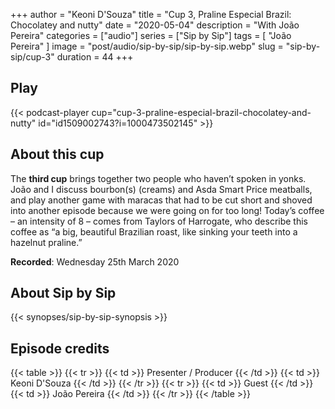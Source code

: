 +++
author = "Keoni D'Souza"
title = "Cup 3, Praline Especial Brazil: Chocolatey and nutty"
date = "2020-05-04"
description = "With João Pereira"
categories = ["audio"]
series = ["Sip by Sip"]
tags = [
    "João Pereira"
]
image = "post/audio/sip-by-sip/sip-by-sip.webp"
slug = "sip-by-sip/cup-3"
duration = 44
+++

## Play

{{< podcast-player cup="cup-3-praline-especial-brazil-chocolatey-and-nutty" id="id1509002743?i=1000473502145" >}}

## About this cup

The **third cup** brings together two people who haven’t spoken in yonks. João and I discuss bourbon(s) (creams) and Asda Smart Price meatballs, and play another game with maracas that had to be cut short and shoved into another episode because we were going on for too long! Today’s coffee – an intensity of 8 – comes from Taylors of Harrogate, who describe this coffee as “a big, beautiful Brazilian roast, like sinking your teeth into a hazelnut praline.”

**Recorded**: Wednesday 25th March 2020

## About Sip by Sip

{{< synopses/sip-by-sip-synopsis >}}

## Episode credits

{{< table >}}
    {{< tr >}}
        {{< td >}}
            Presenter / Producer
        {{< /td >}}
        {{< td >}}
            Keoni D'Souza
        {{< /td >}}
    {{< /tr >}}
    {{< tr >}}
        {{< td >}}
            Guest
        {{< /td >}}
        {{< td >}}
            João Pereira
        {{< /td >}}
    {{< /tr >}}
{{< /table >}}